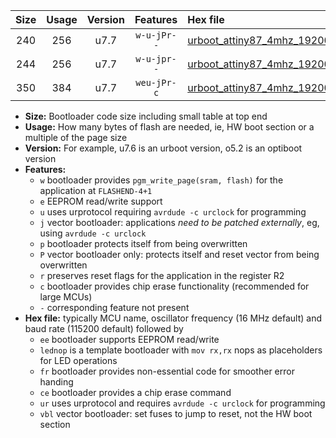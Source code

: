 |Size|Usage|Version|Features|Hex file|
|:-:|:-:|:-:|:-:|:--|
|240|256|u7.7|`w-u-jPr--`|[urboot_attiny87_4mhz_19200bps_lednop_ur_vbl.hex](https://raw.githubusercontent.com/stefanrueger/urboot.hex/main/mcus/attiny87/fcpu_4mhz/19200_bps/urboot_attiny87_4mhz_19200bps_lednop_ur_vbl.hex)|
|244|256|u7.7|`w-u-jpr--`|[urboot_attiny87_4mhz_19200bps_lednop_fr_ur_vbl.hex](https://raw.githubusercontent.com/stefanrueger/urboot.hex/main/mcus/attiny87/fcpu_4mhz/19200_bps/urboot_attiny87_4mhz_19200bps_lednop_fr_ur_vbl.hex)|
|350|384|u7.7|`weu-jPr-c`|[urboot_attiny87_4mhz_19200bps_ee_lednop_fr_ce_ur_vbl.hex](https://raw.githubusercontent.com/stefanrueger/urboot.hex/main/mcus/attiny87/fcpu_4mhz/19200_bps/urboot_attiny87_4mhz_19200bps_ee_lednop_fr_ce_ur_vbl.hex)|

- **Size:** Bootloader code size including small table at top end
- **Usage:** How many bytes of flash are needed, ie, HW boot section or a multiple of the page size
- **Version:** For example, u7.6 is an urboot version, o5.2 is an optiboot version
- **Features:**
  + `w` bootloader provides `pgm_write_page(sram, flash)` for the application at `FLASHEND-4+1`
  + `e` EEPROM read/write support
  + `u` uses urprotocol requiring `avrdude -c urclock` for programming
  + `j` vector bootloader: applications *need to be patched externally*, eg, using `avrdude -c urclock`
  + `p` bootloader protects itself from being overwritten
  + `P` vector bootloader only: protects itself and reset vector from being overwritten
  + `r` preserves reset flags for the application in the register R2
  + `c` bootloader provides chip erase functionality (recommended for large MCUs)
  + `-` corresponding feature not present
- **Hex file:** typically MCU name, oscillator frequency (16 MHz default) and baud rate (115200 default) followed by
  + `ee` bootloader supports EEPROM read/write
  + `lednop` is a template bootloader with `mov rx,rx` nops as placeholders for LED operations
  + `fr` bootloader provides non-essential code for smoother error handing
  + `ce` bootloader provides a chip erase command
  + `ur` uses urprotocol and requires `avrdude -c urclock` for programming
  + `vbl` vector bootloader: set fuses to jump to reset, not the HW boot section
